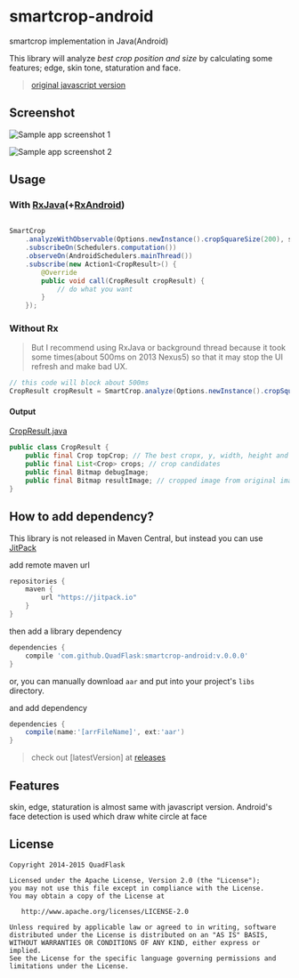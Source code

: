 # smartcrop-android
smartcrop implementation in Java(Android)

This library will analyze *best crop position and size* by calculating some features; edge, skin tone, staturation and face.

> [original javascript version](https://github.com/jwagner/smartcrop.js/)

## Screenshot

![Sample app screenshot 1](https://github.com/QuadFlask/smartcrop-android/blob/master/captures/device-2015-11-16-235416.png?raw=true)

![Sample app screenshot 2](https://github.com/QuadFlask/smartcrop-android/blob/master/captures/device-2015-11-16-235553.png?raw=true)


## Usage

### With [RxJava](https://github.com/ReactiveX/RxJava)(+[RxAndroid](https://github.com/ReactiveX/RxAndroid))

```java

SmartCrop
    .analyzeWithObservable(Options.newInstance().cropSquareSize(200), selectedImage)
    .subscribeOn(Schedulers.computation())
    .observeOn(AndroidSchedulers.mainThread())
    .subscribe(new Action1<CropResult>() {
        @Override
        public void call(CropResult cropResult) {
            // do what you want
        }
    });

```

### Without Rx

> But I recommend using RxJava or background thread because it took some times(about 500ms on 2013 Nexus5) so that it may stop the UI refresh and make bad UX.

```java
// this code will block about 500ms
CropResult cropResult = SmartCrop.analyze(Options.newInstance().cropSquareSize(200), selectedImage);

```

#### Output

[CropResult.java](https://github.com/QuadFlask/smartcrop-android/blob/master/library/src/main/java/com/github/quadflask/smartcrop/CropResult.java)

```java
public class CropResult {
    public final Crop topCrop; // The best cropx, y, width, height and score
    public final List<Crop> crops; // crop candidates
    public final Bitmap debugImage;
    public final Bitmap resultImage; // cropped image from original image. Size is same with options.cropWidth/Height
}

```


## How to add dependency?

This library is not released in Maven Central, but instead you can use [JitPack](https://jitpack.io)

add remote maven url

```groovy
repositories {
    maven {
        url "https://jitpack.io"
    }
}
```

then add a library dependency

```groovy
dependencies {
    compile 'com.github.QuadFlask:smartcrop-android:v.0.0.0'
}
```

or, you can manually download `aar` and put into your project's `libs` directory.

and add dependency

```groovy
dependencies {
    compile(name:'[arrFileName]', ext:'aar')
}
```

> check out [latestVersion] at [releases](https://github.com/QuadFlask/smartcrop-android/releases)


## Features

skin, edge, staturation is almost same with javascript version. Android's face detection is used which draw white circle at face


## License

```
Copyright 2014-2015 QuadFlask

Licensed under the Apache License, Version 2.0 (the "License");
you may not use this file except in compliance with the License.
You may obtain a copy of the License at

   http://www.apache.org/licenses/LICENSE-2.0

Unless required by applicable law or agreed to in writing, software
distributed under the License is distributed on an "AS IS" BASIS,
WITHOUT WARRANTIES OR CONDITIONS OF ANY KIND, either express or implied.
See the License for the specific language governing permissions and
limitations under the License.
```
